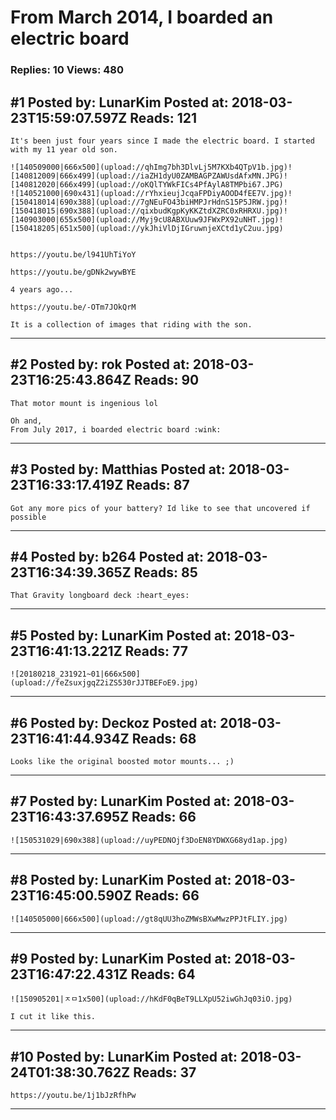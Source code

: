 # From March 2014, I boarded an electric board

### Replies: 10 Views: 480

## \#1 Posted by: LunarKim Posted at: 2018-03-23T15:59:07.597Z Reads: 121

```
It's been just four years since I made the electric board. I started with my 11 year old son.

![140509000|666x500](upload://qhImg7bh3DlvLj5M7KXb4QTpV1b.jpg)![140812009|666x499](upload://iaZH1dyU0ZAMBAGPZAWUsdAfxMN.JPG)![140812020|666x499](upload://oKQlTYWkFICs4PfAylA8TMPbi67.JPG)
![140521000|690x431](upload://rYhxieujJcqaFPDiyAOOD4fEE7V.jpg)![150418014|690x388](upload://7gNEuFO43biHMPJrHdnS15P5JRW.jpg)![150418015|690x388](upload://qixbudKgpKyKKZtdXZRC0xRHRXU.jpg)![140903000|655x500](upload://Myj9cU8ABXUuw9JFWxPX92uNHT.jpg)![150418205|651x500](upload://ykJhiVlDjIGruwnjeXCtd1yC2uu.jpg)


https://youtu.be/l941UhTiYoY

https://youtu.be/gDNk2wywBYE

4 years ago...

https://youtu.be/-OTm7JOkQrM

It is a collection of images that riding with the son.
```

---
## \#2 Posted by: rok Posted at: 2018-03-23T16:25:43.864Z Reads: 90

```
That motor mount is ingenious lol

Oh and,
From July 2017, i boarded electric board :wink:
```

---
## \#3 Posted by: Matthias Posted at: 2018-03-23T16:33:17.419Z Reads: 87

```
Got any more pics of your battery? Id like to see that uncovered if possible
```

---
## \#4 Posted by: b264 Posted at: 2018-03-23T16:34:39.365Z Reads: 85

```
That Gravity longboard deck :heart_eyes:
```

---
## \#5 Posted by: LunarKim Posted at: 2018-03-23T16:41:13.221Z Reads: 77

```
![20180218_231921~01|666x500](upload://feZsuxjgqZ2iZS530rJJTBEFoE9.jpg)
```

---
## \#6 Posted by: Deckoz Posted at: 2018-03-23T16:41:44.934Z Reads: 68

```
Looks like the original boosted motor mounts... ;)
```

---
## \#7 Posted by: LunarKim Posted at: 2018-03-23T16:43:37.695Z Reads: 66

```
![150531029|690x388](upload://uyPEDNOjf3DoEN8YDWXG68yd1ap.jpg)
```

---
## \#8 Posted by: LunarKim Posted at: 2018-03-23T16:45:00.590Z Reads: 66

```
![140505000|666x500](upload://gt8qUU3hoZMWsBXwMwzPPJtFLIY.jpg)
```

---
## \#9 Posted by: LunarKim Posted at: 2018-03-23T16:47:22.431Z Reads: 64

```
![150905201|ㅈㅁ1x500](upload://hKdF0qBeT9LLXpU52iwGhJq03iO.jpg)

I cut it like this.
```

---
## \#10 Posted by: LunarKim Posted at: 2018-03-24T01:38:30.762Z Reads: 37

```
https://youtu.be/1j1bJzRfhPw
```

---
